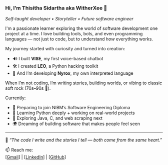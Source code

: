 ### Hi, I’m Thisitha Sidartha aka WitherXee 👋  
*Self-taught developer • Storyteller • Future software engineer*

I'm a passionate learner exploring the world of software development one project at a time. I love building tools, bots, and even programming languages — not just to code, but to understand *how* everything works.

My journey started with curiosity and turned into creation:  
- 🔊 I built **VISE**, my first voice-based chatbot  
- 🛠️ I created **LEO**, a Python hacking toolkit  
- 🧬 And I’m developing **Nyrox**, my own interpreted language

When I’m not coding, I’m writing stories, building worlds, or vibing to classic soft rock (70s–90s 🎸).

Currently:
- 🏫 Preparing to join NIBM’s Software Engineering Diploma  
- 🐍 Learning Python deeply + working on real-world projects  
- 🧠 Exploring Java, C, and web scraping next  
- 🌍 Dreaming of building software that makes people feel seen

---

💬 *“The code I write and the stories I tell — both come from the same heart.”*

📫 Reach me:  
[[Gmail](thisitha.2004.sidartha@gmail.com)] | [[LinkedIn](https://www.linkedin.com/in/thisitha-sidartha-6218a4214/)] | [[GitHub](https://github.com/WitherXee69)]

